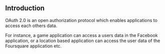 ## Introduction

OAuth 2.0 is an open authorization protocol which enables applications to access each others data.

For instance, a game application can access a users data in the Facebook application, or a location based application can access the user data of the Foursquare application etc. 
